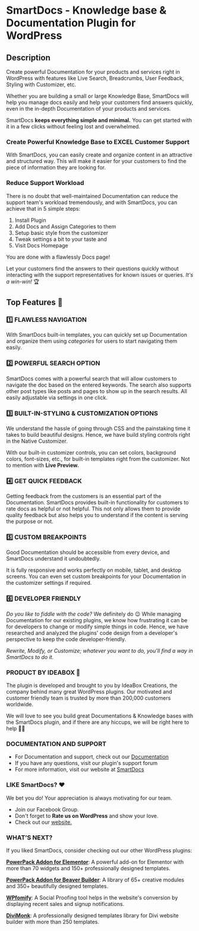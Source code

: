 # SmartDocs - Knowledge base & Documentation Plugin for WordPress

## Description
Create powerful Documentation for your products and services right in WordPress with features like Live Search, Breadcrumbs, User Feedback, Styling with Customizer, etc.

Whether you are building a small or large Knowledge Base, SmartDocs will help you manage docs easily and help your customers find answers quickly, even in the in-depth Documentation of your products and services.

SmartDocs **keeps everything simple and minimal.** You can get started with it in a few clicks without feeling lost and overwhelmed. 

### Create Powerful Knowledge Base to EXCEL Customer Support
With SmartDocs, you can easily create and organize content in an attractive and structured way. This will make it easier for your customers to find the piece of information they are looking for. 

### Reduce Support Workload
There is no doubt that well-maintained Documentation can reduce the support team's workload tremendously, and with SmartDocs, you can achieve that in 5 simple steps:

 1. Install Plugin
 2. Add Docs and Assign Categories to them
 3. Setup basic style from the customizer
 4. Tweak settings a bit to your taste and
 5. Visit Docs Homepage

You are done with a flawlessly Docs page!

Let your customers find the answers to their questions quickly without interacting with the support representatives for known issues or queries. *It's a win-win!* 🏆

## Top Features 🤘

### 1️⃣ FLAWLESS NAVIGATION
With SmartDocs built-in templates, you can quickly set up Documentation and organize them using *categories* for users to start navigating them easily.

### 2️⃣ POWERFUL SEARCH OPTION 
SmartDocs comes with a powerful search that will allow customers to navigate the doc based on the entered keywords. The search also supports other post types like posts and pages to show up in the search results. All easily adjustable via settings in one click. 

### 3️⃣ BUILT-IN-STYLING & CUSTOMIZATION OPTIONS
We understand the hassle of going through CSS and the painstaking time it takes to build beautiful designs. Hence, we have build styling controls right in the Native Customizer.

With our built-in customizer controls, you can set colors, background colors, font-sizes, etc., for built-in templates right from the customizer. Not to mention with **Live Preview.**

### 4️⃣ GET QUICK FEEDBACK
Getting feedback from the customers is an essential part of the Documentation. SmartDocs provides built-in functionality for customers to rate docs as helpful or not helpful. This not only allows them to provide quality feedback but also helps you to understand if the content is serving the purpose or not.

### 5️⃣ CUSTOM BREAKPOINTS
Good Documentation should be accessible from every device, and SmartDocs understand it undoubtedly.

It is fully responsive and works perfectly on mobile, tablet, and desktop screens. You can even set custom breakpoints for your Documentation in the customizer settings if required. 

### 6️⃣ DEVELOPER FRIENDLY
*Do you like to fiddle with the code?*
We definitely do 😉 While managing Documentation for our existing plugins, we know how frustrating it can be for developers to change or modify simple things in code. Hence, we have researched and analyzed the plugins' code design from a developer's perspective to keep the code developer-friendly.

*Rewrite, Modify, or Customize; whatever you want to do, you'll find a way in SmartDocs to do it.*

### PRODUCT BY IDEABOX  💛
The plugin is developed and brought to you by IdeaBox Creations, the company behind many great WordPress plugins. Our motivated and customer friendly team is trusted by more than 200,000 customers worldwide.

We will love to see you build great Documentations & Knowledge bases with the SmartDocs plugin, and if there are any hiccups, we will be right here to help 👨‍🔧

### DOCUMENTATION AND SUPPORT
- For Documentation and support, check out our [Documentation](https://www.wpsmartdocs.com/docs)
- If you have any questions, visit our plugin's support forum
- For more information, visit our website at [SmartDocs](https://www.wpsmartdocs.com/)

### LIKE SmartDocs? ❤
We bet you do! Your appreciation is always motivating for our team.

- Join our Facebook Group.
- Don't forget to **Rate us on WordPress** and show your love.
- Check out our [website.](https://www.wpsmartdocs.com/)

### WHAT’S NEXT? 

If you liked SmartDocs, consider checking out our other WordPress plugins:

**[PowerPack Addon for Elementor](https://powerpackelements.com/)**: A powerful add-on for Elementor with more than 70 widgets and 150+ professionally designed templates.

**[PowerPack Addon for Beaver Builder](https://wpbeaveraddons.com/)**: A library of 65+ creative modules and 350+ beautifully designed templates.

**[WPfomify](https://wpfomify.com/)**: A Social Proofing tool helps in the website's conversion by displaying recent sales and signup notifications.

**[DiviMonk](https://divimonk.com/)**: A professionally designed templates library for Divi website builder with more than 250 templates.
